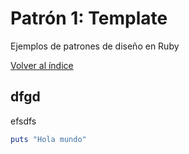 # Patrón 1: Template
Ejemplos de patrones de diseño en Ruby

[Volver al índice](https://github.com/Elolawyn/RubyDesignPatterns/blob/master/README.md#index)

## dfgd

efsdfs

```Ruby
puts "Hola mundo"
```
